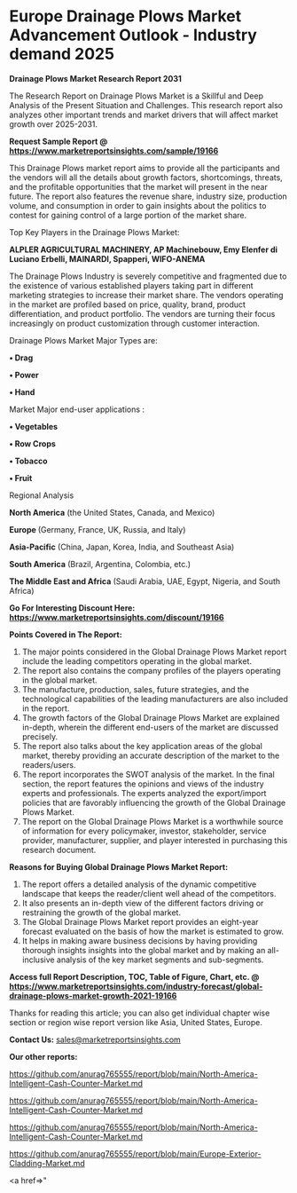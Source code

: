 # Europe Drainage Plows Market Advancement Outlook - Industry demand 2025

<strong>Drainage Plows Market Research Report 2031</strong>

The Research Report on Drainage Plows Market is a Skillful and Deep Analysis of the Present Situation and Challenges. This research report also analyzes other important trends and market drivers that will affect market growth over 2025-2031.

<strong>Request Sample Report @ <a href=https://www.marketreportsinsights.com/sample/19166>https://www.marketreportsinsights.com/sample/19166</a></strong>

This Drainage Plows market report aims to provide all the participants and the vendors will all the details about growth factors, shortcomings, threats, and the profitable opportunities that the market will present in the near future. The report also features the revenue share, industry size, production volume, and consumption in order to gain insights about the politics to contest for gaining control of a large portion of the market share.

Top Key Players in the Drainage Plows Market:

<strong>ALPLER AGRICULTURAL MACHINERY, AP Machinebouw, Emy Elenfer di Luciano Erbelli, MAINARDI, Spapperi, WIFO-ANEMA</strong>

The Drainage Plows Industry is severely competitive and fragmented due to the existence of various established players taking part in different marketing strategies to increase their market share. The vendors operating in the market are profiled based on price, quality, brand, product differentiation, and product portfolio. The vendors are turning their focus increasingly on product customization through customer interaction.

Drainage Plows Market Major Types are:

<strong>• Drag

• Power

• Hand</strong>

Market Major end-user applications :

<strong>• Vegetables

• Row Crops

• Tobacco

• Fruit</strong>

Regional Analysis

</u><strong><b>North America</b></strong> (the United States, Canada, and Mexico)

<strong><b>Europe </b></strong>(Germany, France, UK, Russia, and Italy)

<strong><b>Asia-Pacific</b></strong> (China, Japan, Korea, India, and Southeast Asia)

<strong><b>South America</b></strong> (Brazil, Argentina, Colombia, etc.)

<strong><b>The Middle East and Africa</b></strong> (Saudi Arabia, UAE, Egypt, Nigeria, and South Africa)

<strong>Go For Interesting Discount Here: <a href=https://www.marketreportsinsights.com/discount/19166>https://www.marketreportsinsights.com/discount/19166</a></strong>

<strong>Points Covered in The Report:</strong>
<ol>
  <li>The major points considered in the Global Drainage Plows Market report include the leading competitors operating in the global market.</li>
  <li>The report also contains the company profiles of the players operating in the global market.</li>
  <li>The manufacture, production, sales, future strategies, and the technological capabilities of the leading manufacturers are also included in the report.</li>
  <li>The growth factors of the Global Drainage Plows Market are explained in-depth, wherein the different end-users of the market are discussed precisely.</li>
  <li>The report also talks about the key application areas of the global market, thereby providing an accurate description of the market to the readers/users.</li>
  <li>The report incorporates the SWOT analysis of the market. In the final section, the report features the opinions and views of the industry experts and professionals. The experts analyzed the export/import policies that are favorably influencing the growth of the Global Drainage Plows Market.</li>
  <li>The report on the Global Drainage Plows Market is a worthwhile source of information for every policymaker, investor, stakeholder, service provider, manufacturer, supplier, and player interested in purchasing this research document.</li>
</ol>
<strong>Reasons for Buying Global Drainage Plows Market Report:</strong>

<ol>
  <li>The report offers a detailed analysis of the dynamic competitive landscape that keeps the reader/client well ahead of the competitors.</li>
  <li>It also presents an in-depth view of the different factors driving or restraining the growth of the global market.</li>
  <li>The Global Drainage Plows Market report provides an eight-year forecast evaluated on the basis of how the market is estimated to grow.</li>
  <li>It helps in making aware business decisions by having providing thorough insights insights into the global market and by making an all-inclusive analysis of the key market segments and sub-segments.</li>
</ol>
<strong>Access full Report Description, TOC, Table of Figure, Chart, etc. @ <a href=https://www.marketreportsinsights.com/industry-forecast/global-drainage-plows-market-growth-2021-19166>https://www.marketreportsinsights.com/industry-forecast/global-drainage-plows-market-growth-2021-19166</a></strong>


Thanks for reading this article; you can also get individual chapter wise section or region wise report version like Asia, United States, Europe.

<strong>Contact Us:</strong>
sales@marketreportsinsights.com

<strong>Our other reports:</strong>

<a href=https://github.com/anurag765555/report/blob/main/North-America-Intelligent-Cash-Counter-Market.md>https://github.com/anurag765555/report/blob/main/North-America-Intelligent-Cash-Counter-Market.md</a>

<a href=https://github.com/anurag765555/report/blob/main/North-America-Intelligent-Cash-Counter-Market.md>https://github.com/anurag765555/report/blob/main/North-America-Intelligent-Cash-Counter-Market.md</a>

<a href=https://github.com/anurag765555/report/blob/main/North-America-Intelligent-Cash-Counter-Market.md>https://github.com/anurag765555/report/blob/main/North-America-Intelligent-Cash-Counter-Market.md</a>

<a href=https://github.com/anurag765555/report/blob/main/Europe-Exterior-Cladding-Market.md>https://github.com/anurag765555/report/blob/main/Europe-Exterior-Cladding-Market.md</a>

<a href=></a>"
